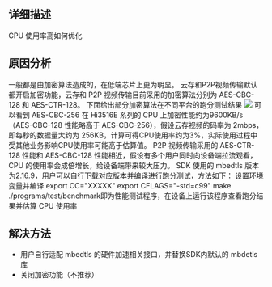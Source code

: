 
## 详细描述

CPU 使用率高如何优化

## 原因分析

一般都是由加密算法造成的，在低端芯片上更为明显。
云存和P2P视频传输默认都开启加密功能，云存和 P2P 视频传输目前采用的加密算法分别为 AES-CBC-128 和 AES-CTR-128。
下面给出部分加密算法在不同平台的跑分测试结果
![](https://qcloudimg.tencent-cloud.cn/raw/1481dbff81f8e119d7ee26c3594eb270.png)
可以看到 AES-CBC-256 在 Hi3516E 系列的 CPU 上加密性能约为9600KB/s（AES-CBC-128 性能略高于 AES-CBC-256），假设云存视频的码率为 2mbps，即每秒的数据量大约为 256KB，计算可得CPU使用率约为3%，实际使用过程中受其他业务影响CPU使用率可能高于估算值。
P2P 视频传输采用的 AES-CTR-128 性能和 AES-CBC-128 性能相近，假设有多个用户同时向设备端拉流观看，CPU 的使用率会成倍增长，给设备端带来较大压力。
SDK 使用的 mbedtls 版本为2.16.9，用户可以自行下载对应版本并编译进行跑分测试，方法如下：
设置环境变量并编译
export CC="XXXXX"
export CFLAGS="-std=c99"
make
./programs/test/benchmark即为性能测试程序，在设备上运行该程序查看跑分结果并估算 CPU 使用率

## 解决方法

- 用户自行适配 mbedtls 的硬件加速相关接口，并替换SDK内默认的 mbdetls 库
- 关闭加密功能（不推荐）

